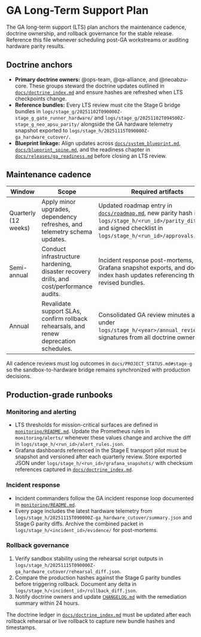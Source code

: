 # GA Long-Term Support Plan

The GA long-term support (LTS) plan anchors the maintenance cadence, doctrine
ownership, and rollback governance for the stable release. Reference this file
whenever scheduling post-GA workstreams or auditing hardware parity results.

## Doctrine anchors

- **Primary doctrine owners:** @ops-team, @qa-alliance, and @neoabzu-core. These
  groups steward the doctrine updates outlined in
  [`docs/doctrine_index.md`](../doctrine_index.md) and ensure hashes are refreshed
  when LTS checkpoints change.
- **Reference bundles:** Every LTS review must cite the Stage G bridge bundles in
  `logs/stage_g/20251102T090000Z-stage_g_gate_runner_hardware/` and
  `logs/stage_g/20251102T094500Z-stage_g_neo_apsu_parity/` alongside the GA
  hardware telemetry snapshot exported to
  `logs/stage_h/20251115T090000Z-ga_hardware_cutover/`.
- **Blueprint linkage:** Align updates across
  [`docs/system_blueprint.md`](../system_blueprint.md),
  [`docs/blueprint_spine.md`](../blueprint_spine.md), and the readiness chapter in
  [`docs/releases/ga_readiness.md`](../releases/ga_readiness.md) before closing an
  LTS review.

## Maintenance cadence

| Window | Scope | Required artifacts |
| --- | --- | --- |
| Quarterly (12 weeks) | Apply minor upgrades, dependency refreshes, and telemetry schema updates. | Updated roadmap entry in [`docs/roadmap.md`](../roadmap.md#maintenance), new parity hash in `logs/stage_h/<run_id>/parity_diff.json`, and signed checklist in `logs/stage_h/<run_id>/approvals.yaml`. |
| Semi-annual | Conduct infrastructure hardening, disaster recovery drills, and cost/performance audits. | Incident response post-mortems, Grafana snapshot exports, and doctrine index hash updates referencing the revised bundles. |
| Annual | Revalidate support SLAs, confirm rollback rehearsals, and renew deprecation schedules. | Consolidated GA review minutes archived under `logs/stage_h/<year>/annual_review/` with signatures from all doctrine owners. |

All cadence reviews must log outcomes in `docs/PROJECT_STATUS.md#stage-g` so the
sandbox-to-hardware bridge remains synchronized with production decisions.

## Production-grade runbooks

### Monitoring and alerting

- LTS thresholds for mission-critical surfaces are defined in
  [`monitoring/README.md`](../../monitoring/README.md#production-lts-thresholds).
  Update the Prometheus rules in `monitoring/alerts/` whenever these values
  change and archive the diff in `logs/stage_h/<run_id>/alert_rules.json`.
- Grafana dashboards referenced in the Stage E transport pilot must be snapshot
  and versioned after each quarterly review. Store exported JSON under
  `logs/stage_h/<run_id>/grafana_snapshots/` with checksum references captured in
  [`docs/doctrine_index.md`](../doctrine_index.md).

### Incident response

- Incident commanders follow the GA incident response loop documented in
  [`monitoring/README.md`](../../monitoring/README.md#ga-incident-response).
- Every page includes the latest hardware telemetry from
  `logs/stage_h/20251115T090000Z-ga_hardware_cutover/summary.json` and Stage G
  parity diffs. Archive the combined packet in
  `logs/stage_h/<incident_id>/evidence/` for post-mortems.

### Rollback governance

1. Verify sandbox stability using the rehearsal script outputs in
   `logs/stage_h/20251115T090000Z-ga_hardware_cutover/rehearsal_diff.json`.
2. Compare the production hashes against the Stage G parity bundles before
   triggering rollback. Document any delta in
   `logs/stage_h/<incident_id>/rollback_diff.json`.
3. Notify doctrine owners and update [`CHANGELOG.md`](../../CHANGELOG.md#100---2025-11-15)
   with the remediation summary within 24 hours.

The doctrine ledger in [`docs/doctrine_index.md`](../doctrine_index.md) must be
updated after each rollback rehearsal or live rollback to capture new bundle
hashes and timestamps.
